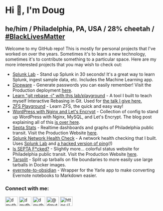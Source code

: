 
# Hi 👋, I'm Doug

## he/him / Philadelphia, PA, USA / 28% cheetah / [#BlackLivesMatter](https://github.com/SierraSoftworks/blmain)

Welcome to my GitHub repo!  This is mostly for personal projects that I've worked on over the years.  Sometimes it's to learn a new technology, sometimes it's to contribute something to a particular space.  Here are my more interested projects that you may wish to check out:

- [Splunk Lab](https://github.com/dmuth/splunk-lab) - Stand up Splunk in 30 seconds!  It's a great way to learn Splunk, ingest sample data, etc. Includes the Machine Learning app.
- [Diceware](https://github.com/dmuth/diceware) - Generate passwords you can easily remember!  Visit the Production deployment [here](https://diceware.dmuth.org/).
- [Learn "git rebase -i" with this lab/playground](https://github.com/dmuth/git-rebase-i-playground) - A tool I built to teach myself Interactive Rebasing in Git. Used for [the talk I give here.](https://docs.google.com/presentation/d/11_FkYuEFeRtqjRF_BVzsHYOH5b89Psn9phH5BLWrKV4/edit?usp=sharing)
- [ZFS Playground](https://github.com/dmuth/zfs-playground) - Learn ZFS, the quick and easy way!
- [WordPress with Nginx and Let's Encrypt](https://github.com/dmuth/wordpress-with-nginx-and-letsencrypt) - Collection of config to stand up WordPress with Nginx, MySQL, and Let's Encrypt. The blog post explaining all of this [is over here](https://www.dmuth.org/wordpress-5-in-docker-with-nginx-and-letsencrypt/).
- [Septa Stats](https://github.com/dmuth/SeptaStats) - Realtime dashboards and graphs of Philadelphia public transit. Visit the Production Website [here](https://septastats.com/).
- [Splunk Network Health Check](https://github.com/dmuth/splunk-network-health-check) - A network health checking that I built.  Uses [Splunk Lab](https://github.com/dmuth/splunk-lab) and [a hacked version of ping](https://github.com/dmuth/iputils)(!)
- [Is SEPTA F\*cked?](https://github.com/dmuth/IsSeptaFcked) - Slightly more... colorful status website for Philadelphia public transit.  Visit the Production Website [here](http://www.isseptafucked.com/).
- [Tarsplit](https://github.com/dmuth/tarsplit) - Split up tarballs on file boundaries to more easily use large tarballs in Docker images.
- [evernote-to-obsidian](https://github.com/dmuth/evernote-to-obsidian) - Wrapper for the Yarle app to make converting Evernote notebooks to Markdown easier.



<h3 align="left">Connect with me:</h3>
<p align="left">
<a href="https://twitter.com/dmuth" target="blank"><img align="center" src="https://cdn.jsdelivr.net/npm/simple-icons@3.0.1/icons/twitter.svg" alt="dmuth" height="30" width="40" /></a>
<a href="https://linkedin.com/in/dmuth" target="blank"><img align="center" src="https://cdn.jsdelivr.net/npm/simple-icons@3.0.1/icons/linkedin.svg" alt="dmuth" height="30" width="40" /></a>
<a href="https://fb.com/dmuth" target="blank"><img align="center" src="https://cdn.jsdelivr.net/npm/simple-icons@3.0.1/icons/facebook.svg" alt="dmuth" height="30" width="40" /></a>
<a href="https://medium.com/@dmuth" target="blank"><img align="center" src="https://cdn.jsdelivr.net/npm/simple-icons@3.0.1/icons/medium.svg" alt="@dmuth" height="30" width="40" /></a>
<a href="/https://www.dmuth.org/feed/" target="blank"><img align="center" src="https://cdn.jsdelivr.net/npm/simple-icons@3.0.1/icons/rss.svg" alt="https://www.dmuth.org/feed/" height="30" width="40" /></a>
</p>

<!--
<a href="https://github.com/ryo-ma/github-profile-trophy"><img src="https://github-profile-trophy.vercel.app/?username=dmuth" alt="dmuth" /></a>
-->

